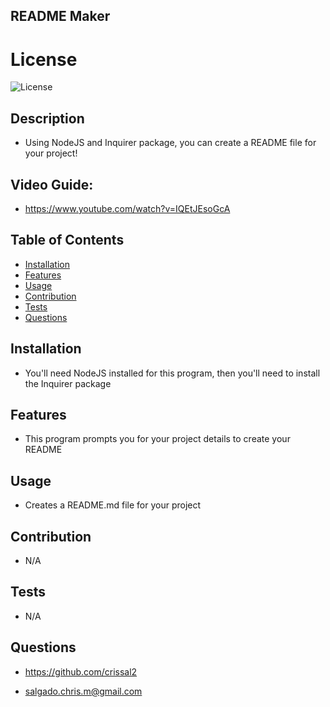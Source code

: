 ## README Maker

  # License
  ![License](https://img.shields.io/badge/License-MIT-yellow.svg)
  
## Description
  
  - Using NodeJS and Inquirer package, you can create a README file for your project!

## Video Guide:

 - https://www.youtube.com/watch?v=IQEtJEsoGcA
  
## Table of Contents
  
  - [Installation](#installation)
  - [Features](#features)
  - [Usage](#usage)
  - [Contribution](#contribution)
  - [Tests](#tests)
  - [Questions](#questions)
  
## Installation
  
  - You'll need NodeJS installed for this program, then you'll need to install the Inquirer package
  
## Features
  
  - This program prompts you for your project details to create your README


## Usage
  
  - Creates a README.md file for your project
  
  
## Contribution
  
  - N/A
  
  
## Tests
  
  - N/A
  
  
## Questions
  
  - https://github.com/crissal2
  
  - salgado.chris.m@gmail.com
  
